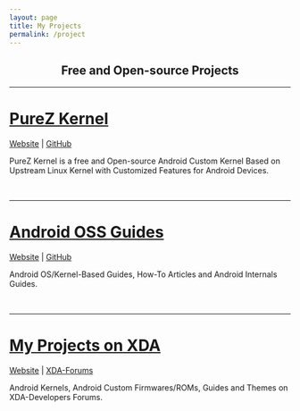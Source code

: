 ```yaml
---
layout: page
title: My Projects
permalink: /project
---
```


<h2 align="center">Free and Open-source Projects</h2>

---

<h1><a href="https://zawzaww.github.io/project/purez-kernel"><b>PureZ Kernel</b></a></h1>

<p><a href="https://zawzaww.github.io/project/purez-kernel">Website</a> | <a href="https://github.com/users/zawzaww/projects/1">GitHub</a></p>
<p>PureZ Kernel is a free and Open-source Android Custom Kernel Based on Upstream Linux Kernel with Customized Features for Android Devices.</p>
<br>

----

<h1><a href="https://zawzaww.github.io/project/androidoss-guides"><b>Android OSS Guides</b></a></h1>

<p><a href="https://zawzaww.github.io/project/androidoss-guides">Website</a> | <a href="https://github.com/zawzaww/androidoss-guides">GitHub</a></p>
<p>Android OS/Kernel-Based Guides, How-To Articles and Android Internals Guides.</p>
<br>

----

<h1><a href="https://zawzaww.github.io/project/xda-threads-works"><b>My Projects on XDA</b></a></h1>

<p><a href="https://zawzaww.github.io/project/xda-threads-works">Website</a> | <a href="https://forum.xda-developers.com/member.php?u=7581611">XDA-Forums</a></p>
<p>Android Kernels, Android Custom Firmwares/ROMs, Guides and Themes on XDA-Developers Forums.</p>
